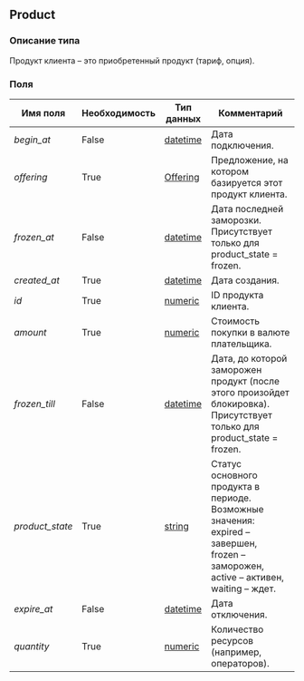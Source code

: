 
## Product

### Описание типа
Продукт клиента – это приобретенный продукт (тариф, опция).<br/>
### Поля

| Имя поля | Необходимость | Тип данных | Комментарий |
|---|---|---|---|
|*begin_at*|False|[datetime](/docs/types/datetime.md)|Дата подключения.<br/>|
|*offering*|True|[Offering](/docs/types/Offering.md)|Предложение, на котором базируется этот продукт клиента.<br/>|
|*frozen_at*|False|[datetime](/docs/types/datetime.md)|Дата последней заморозки.<br/>Присутствует только для product_state = frozen.<br/>|
|*created_at*|True|[datetime](/docs/types/datetime.md)|Дата создания.<br/>|
|*id*|True|[numeric](/docs/types/numeric.md)|ID продукта клиента.<br/>|
|*amount*|True|[numeric](/docs/types/numeric.md)|Стоимость покупки в валюте плательщика.<br/>|
|*frozen_till*|False|[datetime](/docs/types/datetime.md)|Дата, до которой заморожен продукт (после этого произойдет блокировка). Присутствует только для product_state = frozen.<br/>|
|*product_state*|True|[string](/docs/types/string.md)|Статус основного продукта в периоде.<br/>Возможные значения:<br/>expired – завершен,<br/>frozen – заморожен,<br/>active – активен,<br/>waiting – ждет.<br/>|
|*expire_at*|False|[datetime](/docs/types/datetime.md)|Дата отключения.<br/>|
|*quantity*|True|[numeric](/docs/types/numeric.md)|Количество ресурсов (например, операторов).<br/>|
